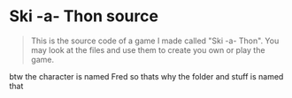 # Ski -a- Thon source
> This is the source code of a game I made called "Ski -a- Thon".
> You may look at the files and use them to create you own or play the game.

btw the character is named Fred so thats why the folder and stuff is named that
